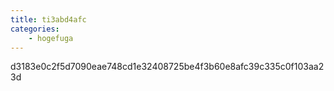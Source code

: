 ```yaml
---
title: ti3abd4afc
categories:
    - hogefuga
---
```

d3183e0c2f5d7090eae748cd1e32408725be4f3b60e8afc39c335c0f103aa23d